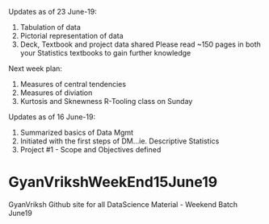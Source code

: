 
Updates as of 23 June-19:
1. Tabulation of data
2. Pictorial representation of data
3. Deck, Textbook and project data shared
Please read ~150 pages in both your Statistics textbooks to gain further knowledge 

Next week plan:
1. Measures of central tendencies 
2. Measures of diviation
3. Kurtosis and Sknewness
R-Tooling class on Sunday 


Updates as of 16 June-19:
1. Summarized basics of Data Mgmt
2. Initiated with the first steps of DM...ie. Descriptive Statistics
3. Project #1 - Scope and Objectives defined



# GyanVrikshWeekEnd15June19
GyanVriksh Github site for all DataScience Material - Weekend Batch June19
